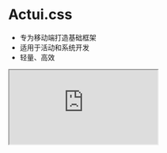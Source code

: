 # Actui.css

-   专为移动端打造基础框架
-   适用于活动和系统开发
-   轻量、高效

<iframe src="http://alidemo.yidake.com/Actui"></iframe>